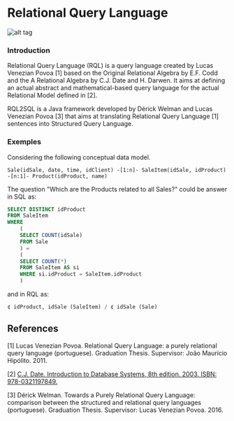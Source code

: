 # Relational Query Language

<p align="center">

![alt tag](https://raw.githubusercontent.com/lucasvenez/RQL2SQL/images/rql-logo.png)

</p>

### Introduction

Relational Query Language (RQL) is a query language created by Lucas Venezian Povoa [1] based on the Original Relational Algebra by E.F. Codd and the A Relational Algebra by C.J. Date and H. Darwen. It aims at defining an actual abstract and mathematical-based query language for the actual Relational Model defined in [2].

RQL2SQL is a Java framework developed by Dérick Welman and Lucas Venezian Povoa [3] that aims at translating Relational Query Language [1] sentences into Structured Query Language.

### Exemples

Considering the following conceptual data model.

```
Sale(idSale, date, time, idClient) -[1:n]- SaleItem(idSale, idProduct) -[n:1]- Product(idProduct, name)
```

The question "Which are the Products related to all Sales?" could be answer in SQL as: 

```SQL
SELECT DISTINCT idProduct
FROM SaleItem
WHERE 
    (
	SELECT COUNT(idSale)
	FROM Sale
    ) = 
    (
	SELECT COUNT(*)
	FROM SaleItem AS si
	WHERE si.idProduct = SaleItem.idProduct
    )
```

and in RQL as:

```SQL
¢ idProduct, idSale (SaleItem) / ¢ idSale (Sale)
```
## References

[1] Lucas Venezian Povoa. Relational Query Language: a purely relational query language (portuguese). Graduation Thesis. Supervisor: João Maurício Hipólito. 2011.

[2] [C.J. Date. Introduction to Database Systems, 8th edition. 2003. ISBN: 978-0321197849.](http://dl.acm.org/citation.cfm?id=861613&CFID=615788245&CFTOKEN=38751876)

[3] Dérick Welman. Towards a Purely Relational Query Language: comparison between the structured and relational query languages (portuguese). Graduation Thesis. Supervisor: Lucas Venezian Povoa. 2016.